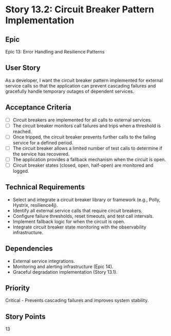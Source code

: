# Story 13.2: Circuit Breaker Pattern Implementation

## Epic
Epic 13: Error Handling and Resilience Patterns

## User Story
As a developer, I want the circuit breaker pattern implemented for external service calls so that the application can prevent cascading failures and gracefully handle temporary outages of dependent services.

## Acceptance Criteria
- [ ] Circuit breakers are implemented for all calls to external services.
- [ ] The circuit breaker monitors call failures and trips when a threshold is reached.
- [ ] Once tripped, the circuit breaker prevents further calls to the failing service for a defined period.
- [ ] The circuit breaker allows a limited number of test calls to determine if the service has recovered.
- [ ] The application provides a fallback mechanism when the circuit is open.
- [ ] Circuit breaker states (closed, open, half-open) are monitored and logged.

## Technical Requirements
- Select and integrate a circuit breaker library or framework (e.g., Polly, Hystrix, resilience4j).
- Identify all external service calls that require circuit breakers.
- Configure failure thresholds, reset timeouts, and test call intervals.
- Implement fallback logic for when the circuit is open.
- Integrate circuit breaker state monitoring with the observability infrastructure.

## Dependencies
- External service integrations.
- Monitoring and alerting infrastructure (Epic 14).
- Graceful degradation implementation (Story 13.1).

## Priority
Critical - Prevents cascading failures and improves system stability.

## Story Points
13
